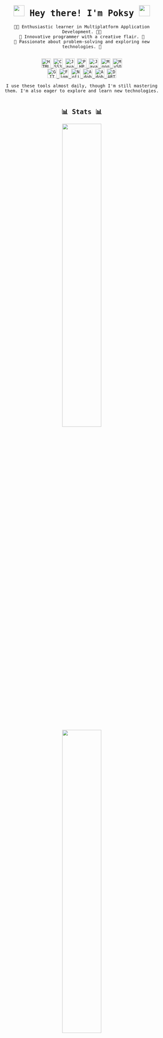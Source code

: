 <div  align="center"><samp><br />
<h1><img src="https://raw.githubusercontent.com/MartinHeinz/MartinHeinz/master/wave.gif" width="35px"> Hey there! I'm Poksy <img src="https://raw.githubusercontent.com/MartinHeinz/MartinHeinz/master/wave.gif" width="35px"></h1>
🧑‍🎓 Enthusiastic learner in Multiplatform Application Development. 🧑‍🎓<br /> 
🎨 Innovative programmer with a creative flair. 🎨<br />
🧠 Passionate about problem-solving and exploring new technologies. 🧠<br /><br />

<a href="https://github.com/poksyy/"><img src="https://img.shields.io/badge/HTML5-F16524?logo=HTML5&logoColor=fff" alt="HTML5 logo" title="HTML5" height="30" /> <img src="https://img.shields.io/badge/CSS3-306AF1?logo=CSS3&logoColor=fff" alt="CSS3 logo" title="CSS3" height="30" /> <img src="https://img.shields.io/badge/JavaScript-F7DF1E?logo=javascript&logoColor=fff" alt="JavaScript logo" title="JavaScript" height="30" /> <img src="https://img.shields.io/badge/PHP-4D588E?logo=PHP&logoColor=fff" alt="PHP logo" title="PHP" height="30" /> <img src="https://img.shields.io/badge/Java-E76F00?logo=Java&logoColor=fff" alt="Java logo" title="Java" height="30" /> <img src="https://img.shields.io/badge/MongoDB-6CAD48?logo=MongoDB&logoColor=fff" alt="MongoDB logo" title="MongoDB" height="30" /> <img src="https://img.shields.io/badge/MySQL-00668D?logo=MySQL&logoColor=fff" alt="MySQL logo" title="MySQL" height="30" /><br /> <img src="https://img.shields.io/badge/GIT-E84E31?logo=GIT&logoColor=fff" alt="GIT logo" title="GIT" height="30" /> <img src="https://img.shields.io/badge/Figma-A259FF?logo=Figma&logoColor=fff" alt="Figma logo" title="Figma" height="30" /> <img src="https://img.shields.io/badge/Notion-fff?logo=Notion&logoColor=000" alt="Notion logo" title="Notion" height="30" /> <img src="https://img.shields.io/badge/Illustrator-FF8710?logo=AdobeIllustrator&logoColor=fff" alt="AdobeIllustrator logo" title="AdobeIllustrator" height="30" /> <img src="https://img.shields.io/badge/Photoshop-0070AE?logo=AdobePhotoshop&logoColor=fff" alt="AdobePhotoshop logo" title="AdobePhotoshop" height="30" /> <img src="https://img.shields.io/badge/DART-4D588E?logo=DART&logoColor=fff" alt="DART logo" title="Dart" height="30" /></a>

I use these tools almost daily, though I'm still mastering them. I'm also eager to explore and learn new technologies.
<br /><br />
<h2>📊 Stats 📊</h2>
  <a href="https://github.com/poksyy/"><img height="50%" width="auto" src ="https://github-readme-stats.vercel.app/api?username=poksyy&show_icons=true&count_private=true&theme=vision-friendly-dark&hide_border=true&bg_color=00000000"></a>
    <a href="https://github.com/poksyy/"><img height="50%" width="auto" src ="https://github-readme-stats.vercel.app/api/top-langs/?username=poksyy&layout=compact&hide_border=true&theme=vision-friendly-dark&bg_color=00000000&langs_count=6"></a>

<br />
<h2>⭐ Top Repositories ⭐</h2><br />
<a href="https://github.com/poksyy/poo_shop"><img align="center" src="https://github-readme-stats.vercel.app/api/pin/?username=poksyy&repo=poo_shop&theme=vision-friendly-dark&bg_color=00000000" /></a>ㅤ<a href="https://github.com/krschan/flashfoods"><img align="center" src="https://github-readme-stats.vercel.app/api/pin/?username=krschan&repo=flashfoods&theme=vision-friendly-dark&bg_color=00000000" /></a>

<br />
<br /></samp>
</div>
